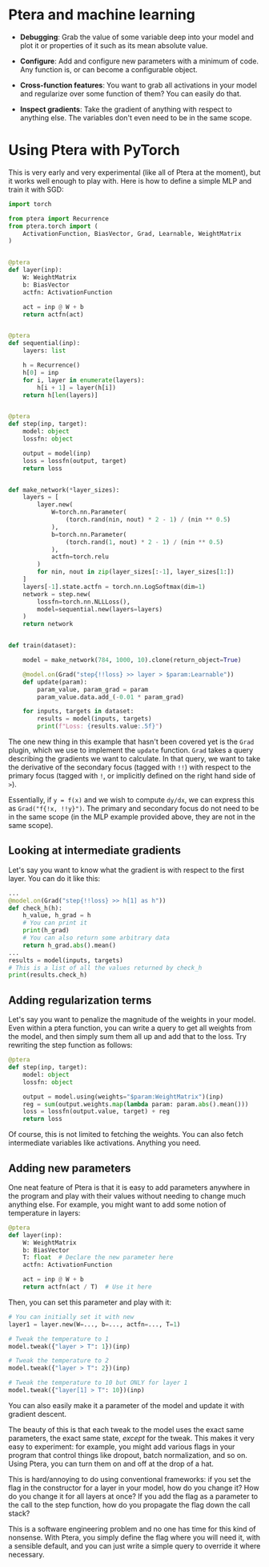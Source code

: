 
# Ptera and machine learning

* **Debugging**: Grab the value of some variable deep into your model and plot it or properties of it such as its mean absolute value.

* **Configure**: Add and configure new parameters with a minimum of code. Any function is, or can become a configurable object.

* **Cross-function features**: You want to grab all activations in your model and regularize over some function of them? You can easily do that.

* **Inspect gradients**: Take the gradient of anything with respect to anything else. The variables don't even need to be in the same scope.


# Using Ptera with PyTorch

This is very early and very experimental (like all of Ptera at the moment), but it works well enough to play with. Here is how to define a simple MLP and train it with SGD:

```python
import torch

from ptera import Recurrence
from ptera.torch import (
    ActivationFunction, BiasVector, Grad, Learnable, WeightMatrix
)


@ptera
def layer(inp):
    W: WeightMatrix
    b: BiasVector
    actfn: ActivationFunction

    act = inp @ W + b
    return actfn(act)


@ptera
def sequential(inp):
    layers: list

    h = Recurrence()
    h[0] = inp
    for i, layer in enumerate(layers):
        h[i + 1] = layer(h[i])
    return h[len(layers)]


@ptera
def step(inp, target):
    model: object
    lossfn: object

    output = model(inp)
    loss = lossfn(output, target)
    return loss


def make_network(*layer_sizes):
    layers = [
        layer.new(
            W=torch.nn.Parameter(
                (torch.rand(nin, nout) * 2 - 1) / (nin ** 0.5)
            ),
            b=torch.nn.Parameter(
                (torch.rand(1, nout) * 2 - 1) / (nin ** 0.5)
            ),
            actfn=torch.relu
        )
        for nin, nout in zip(layer_sizes[:-1], layer_sizes[1:])
    ]
    layers[-1].state.actfn = torch.nn.LogSoftmax(dim=1)
    network = step.new(
        lossfn=torch.nn.NLLLoss(),
        model=sequential.new(layers=layers)
    )
    return network


def train(dataset):

    model = make_network(784, 1000, 10).clone(return_object=True)

    @model.on(Grad("step{!!loss} >> layer > $param:Learnable"))
    def update(param):
        param_value, param_grad = param
        param_value.data.add_(-0.01 * param_grad)

    for inputs, targets in dataset:
        results = model(inputs, targets)
        print(f"Loss: {results.value:.5f}")
```

The one new thing in this example that hasn't been covered yet is the `Grad` plugin, which we use to implement the `update` function. `Grad` takes a query describing the gradients we want to calculate. In that query, we want to take the derivative of the secondary focus (tagged with `!!`) with respect to the primary focus (tagged with `!`, or implicitly defined on the right hand side of `>`).

Essentially, if `y = f(x)` and we wish to compute `dy/dx`, we can express this as `Grad("f{!x, !!y}")`. The primary and secondary focus do not need to be in the same scope (in the MLP example provided above, they are not in the same scope).


## Looking at intermediate gradients

Let's say you want to know what the gradient is with respect to the first layer. You can do it like this:


```python
...
@model.on(Grad("step{!!loss} >> h[1] as h"))
def check_h(h):
    h_value, h_grad = h
    # You can print it
    print(h_grad)
    # You can also return some arbitrary data
    return h_grad.abs().mean()
...
results = model(inputs, targets)
# This is a list of all the values returned by check_h
print(results.check_h)
```

## Adding regularization terms

Let's say you want to penalize the magnitude of the weights in your model. Even within a ptera function, you can write a query to get all weights from the model, and then simply sum them all up and add that to the loss. Try rewriting the step function as follows:

```python
@ptera
def step(inp, target):
    model: object
    lossfn: object

    output = model.using(weights="$param:WeightMatrix")(inp)
    reg = sum(output.weights.map(lambda param: param.abs().mean()))
    loss = lossfn(output.value, target) + reg
    return loss
```

Of course, this is not limited to fetching the weights. You can also fetch intermediate variables like activations. Anything you need.


## Adding new parameters

One neat feature of Ptera is that it is easy to add parameters anywhere in the program and play with their values without needing to change much anything else. For example, you might want to add some notion of temperature in layers:

```python
@ptera
def layer(inp):
    W: WeightMatrix
    b: BiasVector
    T: float  # Declare the new parameter here
    actfn: ActivationFunction

    act = inp @ W + b
    return actfn(act / T)  # Use it here
```

Then, you can set this parameter and play with it:

```python
# You can initially set it with new
layer1 = layer.new(W=..., b=..., actfn=..., T=1)

# Tweak the temperature to 1
model.tweak({"layer > T": 1})(inp)

# Tweak the temperature to 2
model.tweak({"layer > T": 2})(inp)

# Tweak the temperature to 10 but ONLY for layer 1
model.tweak({"layer[1] > T": 10})(inp)
```

You can also easily make it a parameter of the model and update it with gradient descent.

The beauty of this is that each tweak to the model uses the exact same parameters, the exact same state, *except* for the tweak. This makes it very easy to experiment: for example, you might add various flags in your program that control things like dropout, batch normalization, and so on. Using Ptera, you can turn them on and off at the drop of a hat.

This is hard/annoying to do using conventional frameworks: if you set the flag in the constructor for a layer in your model, how do you change it? How do you change it for all layers at once? If you add the flag as a parameter to the call to the step function, how do you propagate the flag down the call stack?

This is a software engineering problem and no one has time for this kind of nonsense. With Ptera, you simply define the flag where you will need it, with a sensible default, and you can just write a simple query to override it where necessary.
